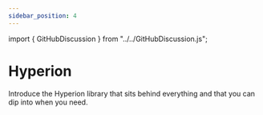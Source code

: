 ```yaml
---
sidebar_position: 4
---
```


import { GitHubDiscussion } from "../../GitHubDiscussion.js";

# Hyperion

Introduce the Hyperion library that sits behind everything and that you can dip into when you need.